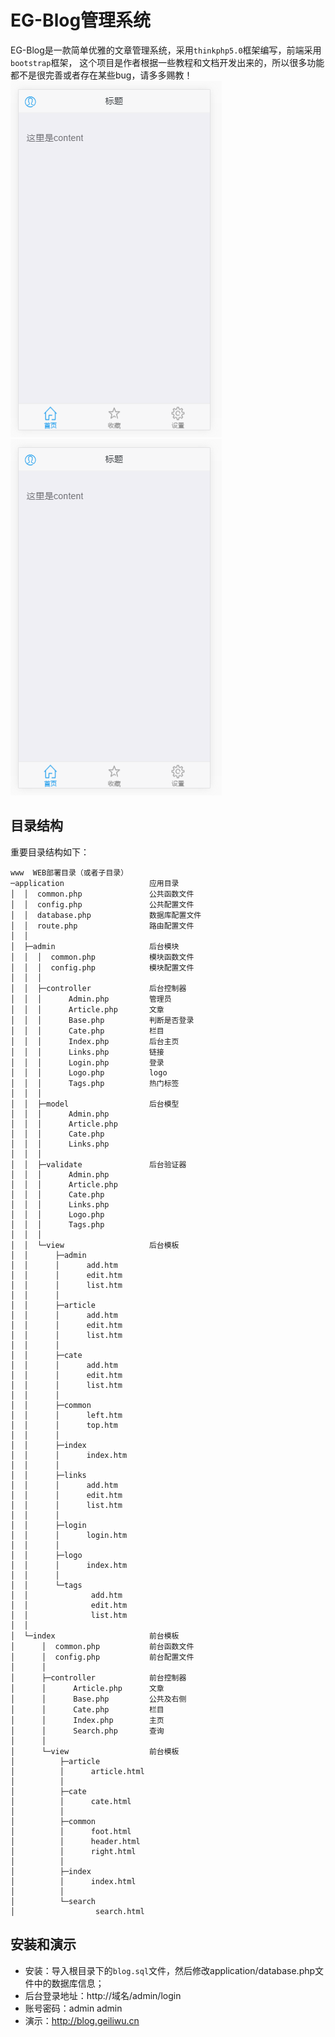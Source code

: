 EG-Blog管理系统
===============

EG-Blog是一款简单优雅的文章管理系统，采用`thinkphp5.0`框架编写，前端采用`bootstrap`框架，
这个项目是作者根据一些教程和文档开发出来的，所以很多功能都不是很完善或者存在某些bug，请多多赐教！
![Image text](https://raw.githubusercontent.com/hongmaju/light7Local/master/img/productShow/20170518152848.png)
![Image text](https://raw.githubusercontent.com/hongmaju/light7Local/master/img/productShow/20170518152848.png)

## 目录结构

重要目录结构如下：

~~~
www  WEB部署目录（或者子目录）
─application                   应用目录
│  │  common.php               公共函数文件
│  │  config.php               公共配置文件
│  │  database.php             数据库配置文件
│  │  route.php                路由配置文件
│  │
│  ├─admin                     后台模块
│  │  │  common.php            模块函数文件
│  │  │  config.php            模块配置文件
│  │  │
│  │  ├─controller             后台控制器
│  │  │      Admin.php         管理员
│  │  │      Article.php       文章
│  │  │      Base.php          判断是否登录
│  │  │      Cate.php          栏目
│  │  │      Index.php         后台主页
│  │  │      Links.php         链接
│  │  │      Login.php         登录
│  │  │      Logo.php          logo
│  │  │      Tags.php          热门标签
│  │  │
│  │  ├─model                  后台模型
│  │  │      Admin.php
│  │  │      Article.php
│  │  │      Cate.php
│  │  │      Links.php
│  │  │
│  │  ├─validate               后台验证器
│  │  │      Admin.php
│  │  │      Article.php
│  │  │      Cate.php
│  │  │      Links.php
│  │  │      Logo.php
│  │  │      Tags.php
│  │  │
│  │  └─view                   后台模板
│  │      ├─admin
│  │      │      add.htm
│  │      │      edit.htm
│  │      │      list.htm
│  │      │
│  │      ├─article
│  │      │      add.htm
│  │      │      edit.htm
│  │      │      list.htm
│  │      │
│  │      ├─cate
│  │      │      add.htm
│  │      │      edit.htm
│  │      │      list.htm
│  │      │
│  │      ├─common
│  │      │      left.htm
│  │      │      top.htm
│  │      │
│  │      ├─index
│  │      │      index.htm
│  │      │
│  │      ├─links
│  │      │      add.htm
│  │      │      edit.htm
│  │      │      list.htm
│  │      │
│  │      ├─login
│  │      │      login.htm
│  │      │
│  │      ├─logo
│  │      │      index.htm
│  │      │
│  │      └─tags
│  │              add.htm
│  │              edit.htm
│  │              list.htm
│  │
│  └─index                     前台模板
│      │  common.php           前台函数文件
│      │  config.php           前台配置文件
│      │
│      ├─controller            前台控制器
│      │      Article.php      文章
│      │      Base.php         公共及右侧
│      │      Cate.php         栏目
│      │      Index.php        主页
│      │      Search.php       查询
│      │
│      └─view                  前台模板
│          ├─article
│          │      article.html
│          │
│          ├─cate
│          │      cate.html
│          │
│          ├─common
│          │      foot.html
│          │      header.html
│          │      right.html
│          │
│          ├─index
│          │      index.html
│          │
│          └─search
│                  search.html
~~~

## 安装和演示
* 安装：导入根目录下的`blog.sql`文件，然后修改application/database.php文件中的数据库信息；
* 后台登录地址：http://域名/admin/login
* 账号密码：admin admin
* 演示：http://blog.geiliwu.cn